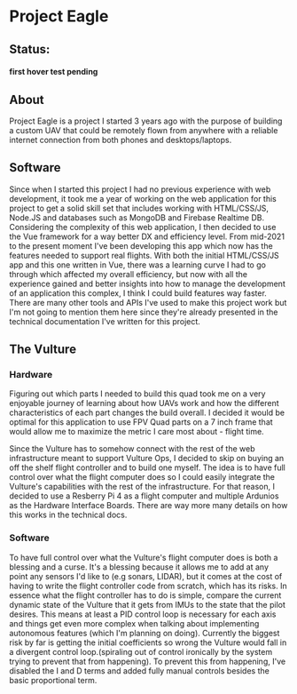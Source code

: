 # Project Eagle

## Status:  
#### first hover test pending

## About
Project Eagle is a project I started 3 years ago with the purpose of building a custom UAV that could be remotely flown from anywhere with a reliable internet connection from both phones and desktops/laptops.

## Software
Since when I started this project I had no previous experience with web development, it took me a year of working on the web application for this project to get a solid skill set that includes working with HTML/CSS/JS, Node.JS and databases such as MongoDB and Firebase Realtime DB. Considering the complexity of this web application, I then decided to use the Vue framework for a way better DX and efficiency level. From mid-2021 to the present moment I've been developing this app which now has the features needed to support real flights. With both the initial HTML/CSS/JS app and this one written in Vue, there was a learning curve I had to go through which affected my overall efficiency, but now with all the experience gained and better insights into how to manage the development of an application this complex, I think I could build features way faster. There are many other tools and APIs I've used to make this project work but I'm not going to mention them here since they're already presented in the technical documentation I've written for this project.

## The Vulture

### Hardware 
Figuring out which parts I needed to build this quad took me on a very enjoyable journey of learning about how UAVs work and how the different characteristics of each part changes the build overall. I decided it would be optimal for this application to use FPV Quad parts on a 7 inch frame that would allow me to maximize the metric I care most about - flight time.

Since the Vulture has to somehow connect with the rest of the web infrastructure meant to support Vulture Ops, I decided to skip on buying an off the shelf flight controller and to build one myself. The idea is to have full control over what the flight computer does so I could easily integrate the Vulture's capabilities with the rest of the infrastructure. For that reason, I decided to use a Resberry Pi 4 as a flight computer and multiple Ardunios as the Hardware Interface Boards. There are way more many details on how this works in the technical docs.

### Software
To have full control over what the Vulture's flight computer does is both a blessing and a curse. It's a blessing because it allows me to add at any point any sensors I'd like to (e.g sonars, LIDAR), but it comes at the cost of having to write the flight controller code from scratch, which has its risks. In essence what the flight controller has to do is simple, compare the current dynamic state of the Vulture that it gets from IMUs to the state that the pilot desires. This means at least a PID control loop is necessary for each axis and things get even more complex when talking about implementing autonomous features (which I'm planning on doing). Currently the biggest risk by far is getting the initial coefficients so wrong the Vulture would fall in a divergent control loop.(spiraling out of control ironically by the system trying to prevent that from happening). To prevent this from happening, I've disabled the I and D terms and added fully manual controls besides the basic proportional term. 
